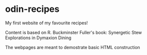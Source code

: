 # odin-recipes
My first website of my favourite recipes!

Content is based on R. Buckminster Fuller's book:
Synergetic Stew
Explorations in Dymaxion Dining

The webpages are meant to demostrate basic HTML construction